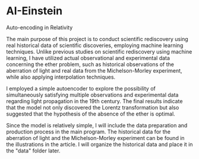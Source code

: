 # AI-Einstein
Auto-encoding in Relativity

The main purpose of this project is to conduct scientific rediscovery using real historical data of scientific discoveries, employing machine learning techniques. Unlike previous studies on scientific rediscovery using machine learning, I have utilized actual observational and experimental data concerning the ether problem, such as historical observations of the aberration of light and real data from the Michelson-Morley experiment, while also applying interpolation techniques.

I employed a simple autoencoder to explore the possibility of simultaneously satisfying multiple observations and experimental data regarding light propagation in the 19th century. The final results indicate that the model not only discovered the Lorentz transformation but also suggested that the hypothesis of the absence of the ether is optimal.

Since the model is relatively simple, I will include the data preparation and production process in the main program. The historical data for the aberration of light and the Michelson-Morley experiment can be found in the illustrations in the article. I will organize the historical data and place it in the "data" folder later.


